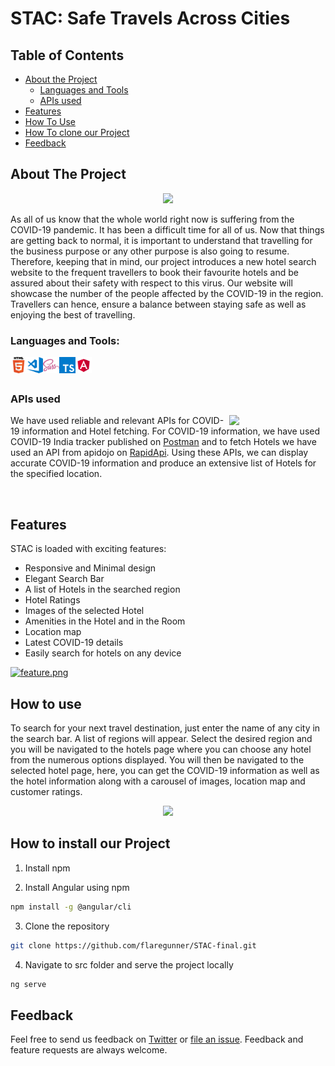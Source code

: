 # STAC: Safe Travels Across Cities

## Table of Contents

* [About the Project](#about-the-project)
  * [Languages and Tools](#languages-and-tools)
  * [APIs used](#apis-used)
* [Features](#features)
* [How To Use](#how-to-use)
* [How To clone our Project](#how-to-clone-our-project)
* [Feedback](#feedback)

## About The Project
<p align="center"><img width=22.5% src="https://github.com/flaregunner/STAC-final/blob/master/STAC/src/assets/img/biglogo.png"></p>

As all of us know that the whole world right now is suffering from the COVID-19 pandemic. It has been a difficult time for all of us. Now that things are getting back to normal, it is important to understand that travelling for the business purpose or any other purpose is also going to resume. Therefore, keeping that in mind, our project introduces a new hotel search website to the frequent travellers to book their favourite hotels and be assured about their safety with respect to this virus. Our website will showcase the number of the people affected by the COVID-19 in the region. Travellers can hence, ensure a balance between staying safe as well as enjoying the best of travelling.

### Languages and Tools:
<img align="left" alt="HTML5" width="26px" src="https://raw.githubusercontent.com/github/explore/80688e429a7d4ef2fca1e82350fe8e3517d3494d/topics/html/html.png" />
<img align="left" alt="Visual Studio Code" width="26px" src="https://raw.githubusercontent.com/github/explore/80688e429a7d4ef2fca1e82350fe8e3517d3494d/topics/visual-studio-code/visual-studio-code.png" />
<img align="left" alt="Sass" width="26px" src="https://raw.githubusercontent.com/github/explore/80688e429a7d4ef2fca1e82350fe8e3517d3494d/topics/sass/sass.png" />
<img align="left" alt="TypeScript" width="26px" src="https://raw.githubusercontent.com/github/explore/80688e429a7d4ef2fca1e82350fe8e3517d3494d/topics/typescript/typescript.png" />
<img align="left" alt="Angular" width="26px" src="https://raw.githubusercontent.com/github/explore/80688e429a7d4ef2fca1e82350fe8e3517d3494d/topics/angular/angular.png" />

<br />
<br />

### APIs used

<img align="right" width=30.5% src="https://github.com/flaregunner/STAC-final/blob/master/STAC/src/assets/img/APIs.png">

We have used reliable and relevant APIs for COVID-19 information and Hotel fetching. For COVID-19 information, we have used COVID-19 India tracker published on [Postman](https://documenter.getpostman.com/view/11238297/SzfDwQdd?version=latest) and to fetch Hotels we have used an API from apidojo on [RapidApi](https://rapidapi.com/apidojo/api/hotels4?endpoint=apiendpoint_dd6bbe39-cc27-4600-acbb-504d180b4d0d). Using these APIs, we can display accurate COVID-19 information and produce an extensive list of Hotels for the specified location.

<br clear="right">

## Features

STAC is loaded with exciting features:

* Responsive and Minimal design
* Elegant Search Bar
* A list of Hotels in the searched region
* Hotel Ratings
* Images of the selected Hotel
* Amenities in the Hotel and in the Room
* Location map
* Latest COVID-19 details
* Easily search for hotels on any device

[![feature.png](https://i.postimg.cc/wMtk35cq/feature.png)](https://postimg.cc/MfSBFQFN)

## How to use

To search for your next travel destination, just enter the name of any city in the search bar. A list of regions will appear. Select the desired region and you will be navigated to the hotels page where you can choose any hotel from the numerous options displayed. You will then be navigated to the selected hotel page, here, you can get the COVID-19 information as well as the hotel information along with a carousel of images, location map and customer ratings.

<p align="center"><img src="https://github.com/flaregunner/STAC-final/blob/master/STAC/src/assets/img/searchthree.gif"></p>

## How to install our Project

1. Install npm

2. Install Angular using npm
```sh
npm install -g @angular/cli
```
3. Clone the repository
```sh
git clone https://github.com/flaregunner/STAC-final.git
```
4. Navigate to src folder and serve the project locally
```sh
ng serve
```


## Feedback

Feel free to send us feedback on [Twitter](https://twitter.com/k_Akshit28/) or [file an issue](https://github.com/flaregunner/STAC-final/issues/new/). Feedback and feature requests are always welcome.


